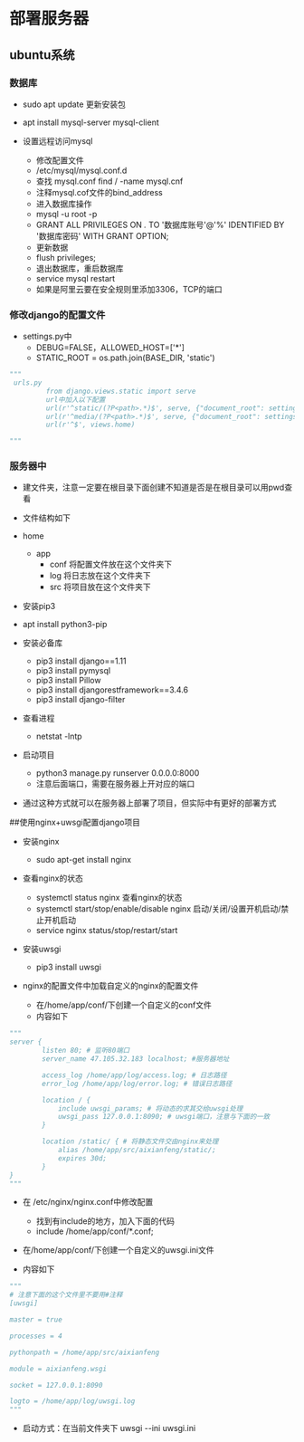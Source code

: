 
# 部署服务器

##  ubuntu系统
### 数据库
- sudo apt update 更新安装包
- apt install mysql-server mysql-client

- 设置远程访问mysql
    - 修改配置文件
    - /etc/mysql/mysql.conf.d
    - 查找 mysql.conf  find / -name mysql.cnf
    - 注释mysql.cof文件的bind_address
    - 进入数据库操作
    - mysql -u root -p
    - GRANT ALL PRIVILEGES ON *.* TO '数据库账号'@'%' IDENTIFIED BY '数据库密码' WITH GRANT OPTION;
    - 更新数据
    - flush privileges; 
    - 退出数据库，重启数据库
    - service mysql restart
    - 如果是阿里云要在安全规则里添加3306，TCP的端口
    

###  修改django的配置文件
- settings.py中
    - DEBUG=FALSE，ALLOWED_HOST=['*']
    - STATIC_ROOT = os.path.join(BASE_DIR, 'static')
    


```python
"""
 urls.py
         from django.views.static import serve
         url中加入以下配置
         url(r'^static/(?P<path>.*)$', serve, {"document_root": settings.STATIC_ROOT}),
         url(r'^media/(?P<path>.*)$', serve, {"document_root": settings.MEDIA_ROOT}),
         url(r'^$', views.home)

"""
```

### 服务器中
- 建文件夹，注意一定要在根目录下面创建不知道是否是在根目录可以用pwd查看
- 文件结构如下
- home
    - app
        - conf 将配置文件放在这个文件夹下
        - log 将日志放在这个文件夹下
        - src 将项目放在这个文件夹下
- 安装pip3
- apt install python3-pip

- 安装必备库
    - pip3 install django==1.11
    - pip3 install pymysql
    - pip3 install Pillow
   - pip3 install djangorestframework==3.4.6
   - pip3 install django-filter

- 查看进程
    - netstat -lntp

-  启动项目
    - python3 manage.py runserver 0.0.0.0:8000
    - 注意后面端口，需要在服务器上开对应的端口
- 通过这种方式就可以在服务器上部署了项目，但实际中有更好的部署方式


##使用nginx+uwsgi配置django项目

-  安装nginx
    - sudo apt-get install nginx
    
- 查看nginx的状态

    - systemctl status nginx 查看nginx的状态
    - systemctl start/stop/enable/disable nginx 启动/关闭/设置开机启动/禁止开机启动
    - service nginx status/stop/restart/start

-  安装uwsgi
    - pip3 install uwsgi

- nginx的配置文件中加载自定义的nginx的配置文件

    - 在/home/app/conf/下创建一个自定义的conf文件
    - 内容如下


```python
"""
server {
        listen 80; # 监听80端口
        server_name 47.105.32.183 localhost; #服务器地址

        access_log /home/app/log/access.log; # 日志路径
        error_log /home/app/log/error.log; # 错误日志路径

        location / {
            include uwsgi_params; # 将动态的求其交给uwsgi处理
            uwsgi_pass 127.0.0.1:8090; # uwsgi端口，注意与下面的一致
        }

        location /static/ { # 将静态文件交由nginx来处理
            alias /home/app/src/aixianfeng/static/; 
            expires 30d;
        }
}
"""
```

- 在 /etc/nginx/nginx.conf中修改配置
    - 找到有include的地方，加入下面的代码
    - include /home/app/conf/*.conf;

- 在/home/app/conf/下创建一个自定义的uwsgi.ini文件

- 内容如下


```python
"""
# 注意下面的这个文件里不要用#注释
[uwsgi]

master = true

processes = 4

pythonpath = /home/app/src/aixianfeng

module = aixianfeng.wsgi

socket = 127.0.0.1:8090

logto = /home/app/log/uwsgi.log
"""
```

- 启动方式：在当前文件夹下 uwsgi --ini uwsgi.ini